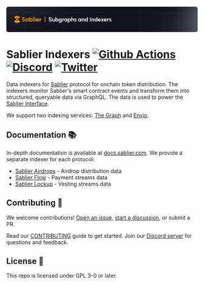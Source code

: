 ![Sablier Branding](./banner.png)

# Sablier Indexers [![Github Actions][gha-badge]][gha] [![Discord][discord-badge]][discord] [![Twitter][twitter-badge]][twitter]

[gha]: https://github.com/sablier-labs/indexers/actions
[gha-badge]: https://github.com/sablier-labs/indexers/actions/workflows/ci.yml/badge.svg
[discord]: https://discord.gg/bSwRCwWRsT
[discord-badge]: https://img.shields.io/discord/659709894315868191
[twitter-badge]: https://img.shields.io/twitter/follow/Sablier
[twitter]: https://x.com/Sablier

Data indexers for [Sablier](https://sablier.com) protocol for onchain token distribution. The indexers monitor Sablier's
smart contract events and transform them into structured, queryable data via GraphQL. The data is used to power the
[Sablier Interface](https://app.sablier.com).

We support two indexing services: [The Graph](https://thegraph.com) and [Envio](https://envio.dev).

## Documentation 📚

In-depth documentation is available at [docs.sablier.com](https://docs.sablier.com/api/overview). We provide a separate
indexer for each protocol:

- [Sablier Airdrops](https://docs.sablier.com/api/airdrops/indexers) - Airdrop distribution data
- [Sablier Flow](https://docs.sablier.com/api/flow/indexers) - Payment streams data
- [Sablier Lockup](https://docs.sablier.com/api/lockup/indexers) - Vesting streams data

## Contributing 🤝

We welcome contributions! [Open an issue](../../issues/new), [start a discussion](../../discussions/new), or submit a
PR.

Read our [CONTRIBUTING](./CONTRIBUTING.md) guide to get started. Join our [Discord server][discord] for questions and
feedback.

## License 📄

This repo is licensed under GPL 3-0 or later.
